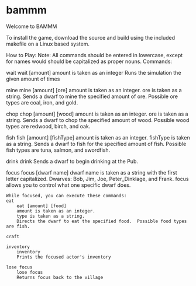 bammm
=====

Welcome to BAMMM

To install the game, download the source and build using the included makefile on a Linux based system.

How to Play:
Note: All commands should be entered in lowercase, except for names would should be capitalized as proper nouns.
Commands:

wait
	wait [amount]
	amount is taken as an integer
	Runs the simulation the given amount of times

mine
	mine [amount] [ore]
	amount is taken as an integer.
	ore is taken as a string.
	Sends a dwarf to mine the specified amount of ore.  Possible ore types are coal, iron, and gold.

chop
	chop [amount] [wood]
	amount is taken as an integer.
	ore is taken as a string.
	Sends a dwarf to chop the specified amount of wood.  Possible wood types are redwood, birch, and oak.

fish
	fish [amount] [fishType]
	amount is taken as an integer.
	fishType is taken as a string.
	Sends a dwarf to fish for the specified amount of fish.  Possible fish types are tuna, salmon, and swordfish.

drink
	drink
	Sends a dwarf to begin drinking at the Pub.
	
focus
	focus [dwarf name]
	dwarf name is taken as a string with the first letter capitalized.
	Dwarves: Bob, Jim, Joe, Peter_Dinklage, and Frank.
	focus allows you to control what one specific dwarf does.
	
	While focused, you can execute these commands:
	eat
		eat [amount] [food]
		amount is taken as an integer.
		type is taken as a string.
		Directs the dwarf to eat the specified food.  Possible food types are fish.

	craft
		
	inventory
		inventory
		Prints the focused actor's inventory
		
	lose focus
		lose focus
		Returns focus back to the village
